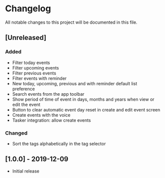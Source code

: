 # Changelog
All notable changes to this project will be documented in this file.

## [Unreleased]

### Added

- Filter today events
- Filter upcoming events
- Filter previous events
- Filter events with reminder
- New today, upcoming, previous and with reminder default list preference
- Search events from the app toolbar
- Show period of time of event in days, months and years when view or edit the event
- Button to clear automatic event day reset in create and edit event screen
- Create events with the voice
- Tasker integration: allow create events

### Changed

- Sort the tags alphabetically in the tag selector

## [1.0.0] - 2019-12-09

- Initial release

